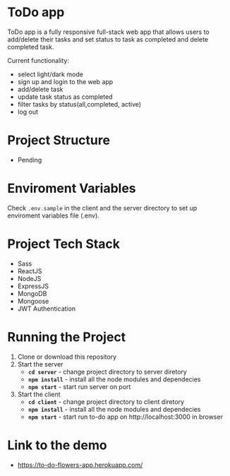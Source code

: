 # ToDo app
ToDo app is a fully responsive full-stack web app that allows users to add/delete their tasks and set status to task as completed and delete completed task. 

Current functionality:
* select light/dark mode
* sign up and login to the web app 
* add/delete task
* update task status as completed
* filter tasks by status(all,completed, active)
* log out

# Project Structure
* Pending


# Enviroment Variables
Check `.env.sample` in the client and the server directory to set up enviroment variables file (.env). 

# Project Tech Stack
* Sass
* ReactJS
* NodeJS
* ExpressJS
* MongoDB
* Mongoose
* JWT Authentication

# Running the Project
1. Clone or download this repository
2. Start the server
   * **`cd server`** - change project directory to server diretory
   * **`npm install`** - install all the node modules and dependecies
   * **`npm start`** - start run server on port
3. Start the client
   * **`cd client`** - change project directory to client diretory
   * **`npm install`** - install all the node modules and dependecies
   * **`npm start`** - start run to-do app on http://localhost:3000 in browser

# Link to the demo
* https://to-do-flowers-app.herokuapp.com/

